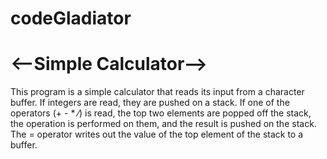 # codeGladiator
# <--Simple Calculator-->
This program is a simple calculator that reads its input from a character buffer. If integers are read, they are pushed on a stack. If one of the operators (+ - * ⁄) is read, the top two elements are popped off the stack, the operation is performed on them, and the result is pushed on the stack. The = operator writes out the value of the top element of the stack to a buffer.
